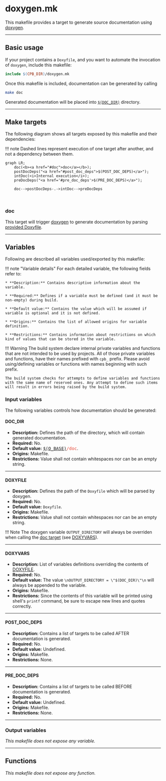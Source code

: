 # doxygen.mk

This makefile provides a target to generate source documentation using [doxygen](https://www.doxygen.nl/index.html).

--------------------------------------------------------------------------------

## Basic usage

If your project contains a `Doxyfile`, and you want to automate the invocation of `doxygen`, include this makefile:

```Makefile
include $(CPB_DIR)/doxygen.mk
```

Once this makefile is included, documentation can be generated by calling

```bash
make doc
```

Generated documentation will be placed into [`$(DOC_DIR)`](#doc_dir) directory.

--------------------------------------------------------------------------------

## Make targets

The following diagram shows all targets exposed by this makefile and their dependencies:

!!! note
    Dashed lines represent execution of one target after another, and not a dependency between them.

```mermaid
graph LR;
    doc(<b><a href="#doc">doc</a></b>);
    postDocDeps("<a href="#post_doc_deps">$(POST_DOC_DEPS)</a>");
    intDoc(<i>Internal execution</i>);
    preDocDeps("<a href='#pre_doc_deps'>$(PRE_DOC_DEPS)</a>");

    doc-->postDocDeps-.->intDoc-->preDocDeps
```
<br/>

### doc

This target will trigger [doxygen](https://www.doxygen.nl/index.html) to generate documentation by parsing [provided Doxyfile](#doxyfile).

--------------------------------------------------------------------------------

## Variables

Following are described all variables used/exported by this makefile:

!!! note "Variable details"
    For each detailed variable, the following fields refer to:

    * **Description:** Contains descriptive information about the variable.

    * **Required:** Defines if a variable must be defined (and it must be non-empty) during build.

    * **Default value:** Contains the value which will be assumed if variable is optional and it is not defined.

    * **Origins:** Contains the list of allowed origins for variable definition.

    * **Restrictions:** Contains information about restrictions on which kind of values that can be stored in the variable.

!!! Warning
    The build system declare internal private variables and functions that are not intended to be used by projects. All of those private variables and functions, have their names prefixed with `cpb_` prefix. Please avoid using/defining variables or functions with names beginning with such prefix.

    The build system checks for attempts to define variables and functions with the same name of reserved ones. Any attempt to define such items will result in errors being raised by the build system.

### Input variables

The following variables controls how documentation should be generated:

#### DOC_DIR

* **Description:** Defines the path of the directory, which will contain generated documentation.
* **Required:** No.
* **Default value:** <tt style="color:#E74C3C">[$(O_BASE)](../variables/#o_base)/doc</tt>.
* **Origins:** Makefile.
* **Restrictions:** Value shall not contain whitespaces nor can be an empty string.

--------------------------------------------------------------------------------

#### DOXYFILE

* **Description:** Defines the path of the `Doxyfile` which will be parsed by doxygen.
* **Required:** No.
* **Default value:** `Doxyfile`.
* **Origins:** Makefile.
* **Restrictions:** Value shall not contain whitespaces nor can be an empty string.

!!! Note
    The doxygen variable `OUTPUT_DIRECTORY` will always be overriden when calling the [doc target](#doc) (see [DOXYVARS](#doxyvars)).

--------------------------------------------------------------------------------

#### DOXYVARS

* **Description:** List of variables definitions overriding the contents of [DOXYFILE](#doxyfile).
* **Required:** No.
* **Default value:** The value `\nOUTPUT_DIRECTORY = \"$(DOC_DIR)\"\n` will always be appended to the variable.
* **Origins:** Makefile.
* **Restrictions:** Since the contents of this variable will be printed using shell's `printf` command, be sure to escape new lines and quotes correctly.

--------------------------------------------------------------------------------

#### POST_DOC_DEPS

* **Description:** Contains a list of targets to be called AFTER documentation is generated.
* **Required:** No.
* **Default value:** Undefined.
* **Origins:** Makefile.
* **Restrictions:** None.

--------------------------------------------------------------------------------

#### PRE_DOC_DEPS

* **Description:** Contains a list of targets to be called BEFORE documentation is generated.
* **Required:** No.
* **Default value:** Undefined.
* **Origins:** Makefile.
* **Restrictions:** None.

--------------------------------------------------------------------------------

### Output variables

_This makefile does not expose any variable._

--------------------------------------------------------------------------------

## Functions

_This makefile does not expose any function._
